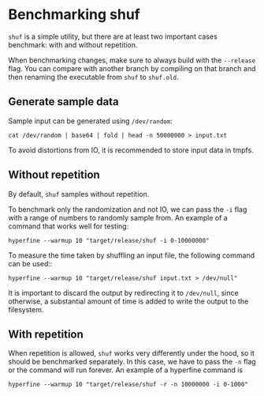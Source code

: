 # Benchmarking shuf

`shuf` is a simple utility, but there are at least two important cases
benchmark: with and without repetition.

When benchmarking changes, make sure to always build with the `--release` flag.
You can compare with another branch by compiling on that branch and then
renaming the executable from `shuf` to `shuf.old`.

## Generate sample data

Sample input can be generated using `/dev/random`:

```shell
cat /dev/random | base64 | fold | head -n 50000000 > input.txt
```

To avoid distortions from IO, it is recommended to store input data in tmpfs.

## Without repetition

By default, `shuf` samples without repetition. 

To benchmark only the randomization and not IO, we can pass the `-i` flag with 
a range of numbers to randomly sample from. An example of a command that works 
well for testing:

```shell
hyperfine --warmup 10 "target/release/shuf -i 0-10000000"
```

To measure the time taken by shuffling an input file, the following command can
be used::

```shell
hyperfine --warmup 10 "target/release/shuf input.txt > /dev/null"
```

It is important to discard the output by redirecting it to `/dev/null`, since
otherwise, a substantial amount of time is added to write the output to the
filesystem.

## With repetition

When repetition is allowed, `shuf` works very differently under the hood, so it
should be benchmarked separately. In this case, we have to pass the `-n` flag or
the command will run forever. An example of a hyperfine command is

```shell
hyperfine --warmup 10 "target/release/shuf -r -n 10000000 -i 0-1000"
```
